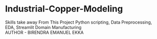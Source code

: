 # Industrial-Copper-Modeling
Skills take away From This Project Python scripting, Data Preprocessing, EDA, Streamlit Domain Manufacturing
<br>
AUTHOR - BIRENDRA EMANUEL EKKA
